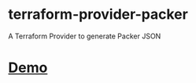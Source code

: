 # terraform-provider-packer
A Terraform Provider to generate Packer JSON

# [Demo](https://asciinema.org/a/189475)
